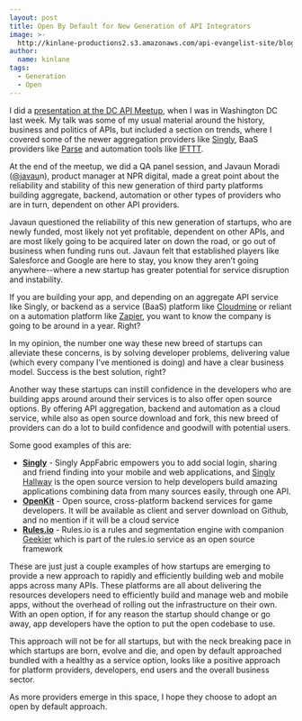 ```yaml
---
layout: post
title: Open By Default for New Generation of API Integrators
image: >-
  http://kinlane-productions2.s3.amazonaws.com/api-evangelist-site/blog/platform-stability.jpg
author:
  name: kinlane
tags:
  - Generation
  - Open
---
```

I did a [presentation at the DC API Meetup](/2013/02/01/a-conversation-about-apis-in-washington-dc/), when I was in Washington DC last week. My talk was some of my usual material around the history, business and politics of APIs, but included a section on trends, where I covered some of the newer aggregation providers like [Singly](http://singly.com "Singly"), BaaS providers like [Parse](http://parse.com) and automation tools like [IFTTT](http://ifttt.com).

At the end of the meetup, we did a QA panel session, and Javaun Moradi ([@javau](https://twitter.com/javaun)n), product manager at NPR digital, made a great point about the reliability and stability of this new generation of third party platforms building aggregate, backend, automation or other types of providers who are in turn, dependent on other API providers.

Javaun questioned the reliability of this new generation of startups, who are newly funded, most likely not yet profitable, dependent on other APIs, and are most likely going to be acquired later on down the road, or go out of business when funding runs out. Javaun felt that established players like Salesforce and Google are here to stay, you know they aren’t going anywhere--where a new startup has greater potential for service disruption and instability.

If you are building your app, and depending on an aggregate API service like Singly, or backend as a service (BaaS) platform like [Cloudmine](http://cloudmine.me) or reliant on a automation platform like [Zapier](http://zapier.com), you want to know the company is going to be around in a year. Right?

In my opinion, the number one way these new breed of startups can alleviate these concerns, is by solving developer problems, delivering value (which every company I’ve mentioned is doing) and have a clear business model. Success is the best solution, right?

Another way these startups can instill confidence in the developers who are building apps around around their services is to also offer open source options. By offering API aggregation, backend and automation as a cloud service, while also as open source download and fork, this new breed of providers can do a lot to build confidence and goodwill with potential users.

Some good examples of this are:

*   **[Singly](http://singly.com "Singly")** - Singly AppFabric empowers you to add social login, sharing and friend finding into your mobile and web applications, and [Singly Hallway](https://github.com/Singly/hallway) is the open source version to help developers build amazing applications combining data from many sources easily, through one API.
*   **[OpenKit](http://openkit.io/ "OpenKit")** - Open source, cross-platform backend services for game developers. It will be available as client and server download on Github, and no mention if it will be a cloud service
*   **[Rules.io](https://rules.io/)** - Rules.io is a rules and segmentation engine with companion [Geekier](https://github.com/rulesio/geekier/wiki) which is part of the rules.io service as an open source framework

These are just just a couple examples of how startups are emerging to provide a new approach to rapidly and efficiently building web and mobile apps across many APIs. These platforms are all about delivering the resources developers need to efficiently build and manage web and mobile apps, without the overhead of rolling out the infrastructure on their own. With an open option, if for any reason the startup should change or go away, app developers have the option to put the open codebase to use.

This approach will not be for all startups, but with the neck breaking pace in which startups are born, evolve and die, and open by default approached bundled with a healthy as a service option, looks like a positive approach for platform providers, developers, end users and the overall business sector.

As more providers emerge in this space, I hope they choose to adopt an open by default approach.